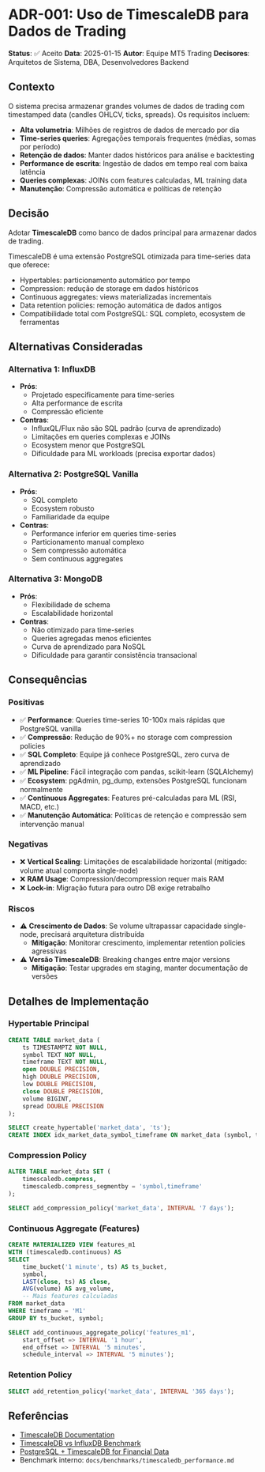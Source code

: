 # ADR-001: Uso de TimescaleDB para Dados de Trading

**Status**: ✅ Aceito
**Data**: 2025-01-15
**Autor**: Equipe MT5 Trading
**Decisores**: Arquitetos de Sistema, DBA, Desenvolvedores Backend

## Contexto

O sistema precisa armazenar grandes volumes de dados de trading com timestamped data (candles OHLCV, ticks, spreads). Os requisitos incluem:

- **Alta volumetria**: Milhões de registros de dados de mercado por dia
- **Time-series queries**: Agregações temporais frequentes (médias, somas por período)
- **Retenção de dados**: Manter dados históricos para análise e backtesting
- **Performance de escrita**: Ingestão de dados em tempo real com baixa latência
- **Queries complexas**: JOINs com features calculadas, ML training data
- **Manutenção**: Compressão automática e políticas de retenção

## Decisão

Adotar **TimescaleDB** como banco de dados principal para armazenar dados de trading.

TimescaleDB é uma extensão PostgreSQL otimizada para time-series data que oferece:

- Hypertables: particionamento automático por tempo
- Compression: redução de storage em dados históricos
- Continuous aggregates: views materializadas incrementais
- Data retention policies: remoção automática de dados antigos
- Compatibilidade total com PostgreSQL: SQL completo, ecosystem de ferramentas

## Alternativas Consideradas

### Alternativa 1: InfluxDB

- **Prós**:
  - Projetado especificamente para time-series
  - Alta performance de escrita
  - Compressão eficiente
- **Contras**:
  - InfluxQL/Flux não são SQL padrão (curva de aprendizado)
  - Limitações em queries complexas e JOINs
  - Ecosystem menor que PostgreSQL
  - Dificuldade para ML workloads (precisa exportar dados)

### Alternativa 2: PostgreSQL Vanilla

- **Prós**:
  - SQL completo
  - Ecosystem robusto
  - Familiaridade da equipe
- **Contras**:
  - Performance inferior em queries time-series
  - Particionamento manual complexo
  - Sem compressão automática
  - Sem continuous aggregates

### Alternativa 3: MongoDB

- **Prós**:
  - Flexibilidade de schema
  - Escalabilidade horizontal
- **Contras**:
  - Não otimizado para time-series
  - Queries agregadas menos eficientes
  - Curva de aprendizado para NoSQL
  - Dificuldade para garantir consistência transacional

## Consequências

### Positivas

- ✅ **Performance**: Queries time-series 10-100x mais rápidas que PostgreSQL vanilla
- ✅ **Compressão**: Redução de 90%+ no storage com compression policies
- ✅ **SQL Completo**: Equipe já conhece PostgreSQL, zero curva de aprendizado
- ✅ **ML Pipeline**: Fácil integração com pandas, scikit-learn (SQLAlchemy)
- ✅ **Ecosystem**: pgAdmin, pg_dump, extensões PostgreSQL funcionam normalmente
- ✅ **Continuous Aggregates**: Features pré-calculadas para ML (RSI, MACD, etc.)
- ✅ **Manutenção Automática**: Políticas de retenção e compressão sem intervenção manual

### Negativas

- ❌ **Vertical Scaling**: Limitações de escalabilidade horizontal (mitigado: volume atual comporta single-node)
- ❌ **RAM Usage**: Compression/decompression requer mais RAM
- ❌ **Lock-in**: Migração futura para outro DB exige retrabalho

### Riscos

- ⚠️ **Crescimento de Dados**: Se volume ultrapassar capacidade single-node, precisará arquitetura distribuída
  - **Mitigação**: Monitorar crescimento, implementar retention policies agressivas
- ⚠️ **Versão TimescaleDB**: Breaking changes entre major versions
  - **Mitigação**: Testar upgrades em staging, manter documentação de versões

## Detalhes de Implementação

### Hypertable Principal

```sql
CREATE TABLE market_data (
    ts TIMESTAMPTZ NOT NULL,
    symbol TEXT NOT NULL,
    timeframe TEXT NOT NULL,
    open DOUBLE PRECISION,
    high DOUBLE PRECISION,
    low DOUBLE PRECISION,
    close DOUBLE PRECISION,
    volume BIGINT,
    spread DOUBLE PRECISION
);

SELECT create_hypertable('market_data', 'ts');
CREATE INDEX idx_market_data_symbol_timeframe ON market_data (symbol, timeframe, ts DESC);
```

### Compression Policy

```sql
ALTER TABLE market_data SET (
    timescaledb.compress,
    timescaledb.compress_segmentby = 'symbol,timeframe'
);

SELECT add_compression_policy('market_data', INTERVAL '7 days');
```

### Continuous Aggregate (Features)

```sql
CREATE MATERIALIZED VIEW features_m1
WITH (timescaledb.continuous) AS
SELECT
    time_bucket('1 minute', ts) AS ts_bucket,
    symbol,
    LAST(close, ts) AS close,
    AVG(volume) AS avg_volume,
    -- Mais features calculadas
FROM market_data
WHERE timeframe = 'M1'
GROUP BY ts_bucket, symbol;

SELECT add_continuous_aggregate_policy('features_m1',
    start_offset => INTERVAL '1 hour',
    end_offset => INTERVAL '5 minutes',
    schedule_interval => INTERVAL '5 minutes');
```

### Retention Policy

```sql
SELECT add_retention_policy('market_data', INTERVAL '365 days');
```

## Referências

- [TimescaleDB Documentation](https://docs.timescale.com/)
- [TimescaleDB vs InfluxDB Benchmark](https://blog.timescale.com/blog/timescaledb-vs-influxdb-for-time-series-data-timescale-influx-sql-nosql-36489299877/)
- [PostgreSQL + TimescaleDB for Financial Data](https://www.timescale.com/blog/how-to-store-financial-tick-data-in-postgresql/)
- Benchmark interno: `docs/benchmarks/timescaledb_performance.md`
